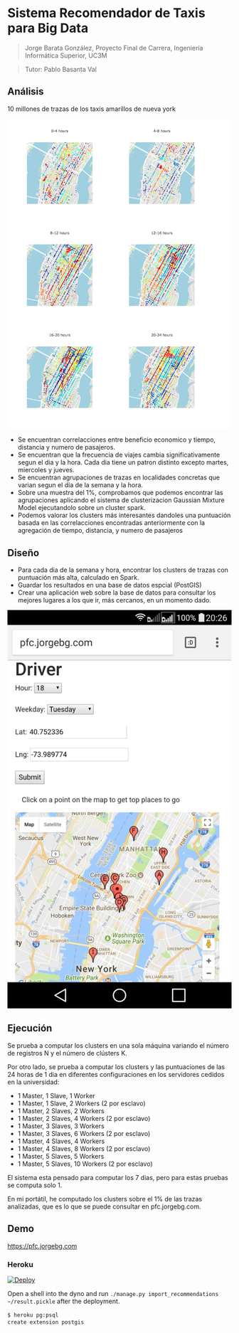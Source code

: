 # Sistema Recomendador de Taxis para Big Data
> Jorge Barata González, Proyecto Final de Carrera, Ingeniería Informática Superior, UC3M

> Tutor: Pablo Basanta Val



## Análisis


10 millones de trazas de los taxis amarillos de nueva york

![image](pictures/clusters-hours-group.png)

- Se encuentran correlacciones entre beneficio economico y tiempo, distancia y numero de pasajeros.
- Se encuentran que la frecuencia de viajes cambia significativamente segun el dia y la hora. Cada dia tiene un patron distinto excepto martes, miercoles y jueves.
- Se encuentran agrupaciones de trazas en localidades concretas que varian segun el dia de la semana y la hora.
- Sobre una muestra del 1%, comprobamos que podemos encontrar las agrupaciones aplicando el sistema de clusterizacion Gaussian Mixture Model ejecutandolo sobre un cluster spark.
- Podemos valorar los clusters más interesantes dandoles una puntuación basada en las correlacciones encontradas anteriormente con la agregación de tiempo, distancia, y numero de pasajeros

## Diseño

- Para cada dia de la semana y hora, encontrar los clusters de trazas con puntuación más alta, calculado en Spark.
- Guardar los resultados en una base de datos espcial (PostGIS)
- Crear una aplicación web sobre la base de datos para consultar los mejores lugares a los que ir, más cercanos, en un momento dado.


![image](pictures/webapp-smartphone.jpeg)

## Ejecución

Se prueba a computar los clusters en una sola máquina variando el número de registros N y el número de clústers K.

Por otro lado, se prueba a computar los clusters y las puntuaciones de las 24 horas de 1 dia en diferentes configuraciones en los servidores cedidos en la universidad:

- 1 Master, 1 Slave, 1 Worker
- 1 Master, 1 Slave, 2 Workers (2 por esclavo)
- 1 Master, 2 Slaves, 2 Workers
- 1 Master, 2 Slaves, 4 Workers (2 por esclavo)
- 1 Master, 3 Slaves, 3 Workers
- 1 Master, 3 Slaves, 6 Workers (2 por esclavo)
- 1 Master, 4 Slaves, 4 Workers
- 1 Master, 4 Slaves, 8 Workers (2 por esclavo)
- 1 Master, 5 Slaves, 5 Workers
- 1 Master, 5 Slaves, 10 Workers (2 por esclavo)

El sistema esta pensado para computar los 7 dias, pero para estas pruebas se computa solo 1.

En mi portátil, he computado los clusters sobre el 1% de las trazas analizadas, que es lo que se puede consultar en pfc.jorgebg.com.


## Demo

https://pfc.jorgebg.com

### Heroku

[![Deploy](https://www.herokucdn.com/deploy/button.svg)](https://heroku.com/deploy?template=https://github.com/jorgebg/taxi-recommendation-system)

Open a shell into the dyno and run `./manage.py import_recommendations ~/result.pickle` after the deployment.

```
$ heroku pg:psql
create extension postgis
```